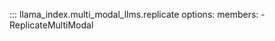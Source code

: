 ::: llama_index.multi_modal_llms.replicate
    options:
      members:
        - ReplicateMultiModal
